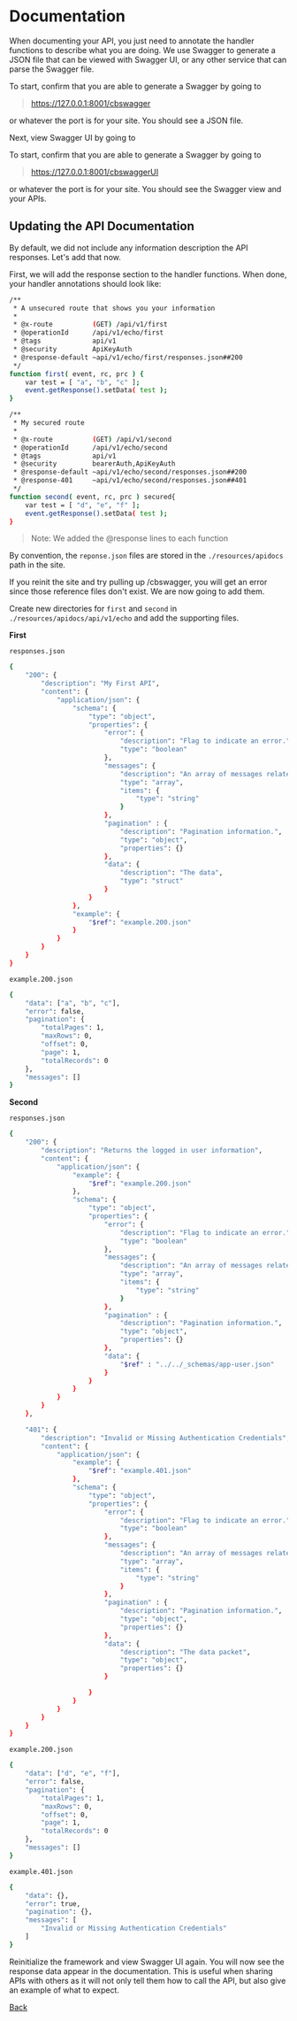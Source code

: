 # Documentation

When documenting your API, you just need to annotate the handler functions to describe what you are doing. We use Swagger to generate a JSON file that can be viewed with Swagger UI, or any other service that can parse the Swagger file.

To start, confirm that you are able to generate a Swagger by going to

> https://127.0.0.1:8001/cbswagger

or whatever the port is for your site. You should see a JSON file.

Next, view Swagger UI by going to

To start, confirm that you are able to generate a Swagger by going to

> https://127.0.0.1:8001/cbswaggerUI

or whatever the port is for your site. You should see the Swagger view and your APIs.

## Updating the API Documentation

By default, we did not include any information description the API responses. Let's add that now.

First, we will add the response section to the handler functions. When done, your handler annotations should look like:

```bash
/**
 * A unsecured route that shows you your information
 *
 * @x-route          (GET) /api/v1/first
 * @operationId      /api/v1/echo/first
 * @tags             api/v1
 * @security         ApiKeyAuth
 * @response-default ~api/v1/echo/first/responses.json##200
 */
function first( event, rc, prc ) {
	var test = [ "a", "b", "c" ];
	event.getResponse().setData( test );
}

/**
 * My secured route
 *
 * @x-route          (GET) /api/v1/second
 * @operationId      /api/v1/echo/second
 * @tags             api/v1
 * @security         bearerAuth,ApiKeyAuth
 * @response-default ~api/v1/echo/second/responses.json##200
 * @response-401     ~api/v1/echo/second/responses.json##401
 */
function second( event, rc, prc ) secured{
	var test = [ "d", "e", "f" ];
	event.getResponse().setData( test );
}
```
> Note: We added the @response lines to each function

By convention, the `reponse.json` files are stored in the `./resources/apidocs` path in the site.

If you reinit the site and try pulling up /cbswagger, you will get an error since those reference files don't exist. We are now going to add them.

Create new directories for `first` and `second` in `./resources/apidocs/api/v1/echo` and add the supporting files.

**First**

`responses.json`

```bash
{
    "200": {
        "description": "My First API",
        "content": {
            "application/json": {
                "schema": {
                    "type": "object",
                    "properties": {
                        "error": {
                            "description": "Flag to indicate an error.",
                            "type": "boolean"
                        },
                        "messages": {
                            "description": "An array of messages related to the request.",
                            "type": "array",
                            "items": {
                                "type": "string"
                            }
						},
						"pagination" : {
							"description": "Pagination information.",
                            "type": "object",
                            "properties": {}
						},
                        "data": {
                            "description": "The data",
                            "type": "struct"
                        }
                    }
				},
				"example": {
					"$ref": "example.200.json"
				}
            }
        }
    }
}
```

`example.200.json`

```bash
{
	"data": ["a", "b", "c"],
	"error": false,
	"pagination": {
		"totalPages": 1,
		"maxRows": 0,
		"offset": 0,
		"page": 1,
		"totalRecords": 0
	},
	"messages": []
}
```

**Second**

`responses.json`

```bash
{
    "200": {
        "description": "Returns the logged in user information",
        "content": {
            "application/json": {
                "example": {
					"$ref": "example.200.json"
				},
                "schema": {
                    "type": "object",
                    "properties": {
                        "error": {
                            "description": "Flag to indicate an error.",
                            "type": "boolean"
                        },
                        "messages": {
                            "description": "An array of messages related to the request.",
                            "type": "array",
                            "items": {
                                "type": "string"
                            }
						},
						"pagination" : {
							"description": "Pagination information.",
                            "type": "object",
                            "properties": {}
						},
                        "data": {
							"$ref" : "../../_schemas/app-user.json"
						}
                    }
                }
            }
        }
	},

	"401": {
        "description": "Invalid or Missing Authentication Credentials",
        "content": {
            "application/json": {
                "example": {
					"$ref": "example.401.json"
				},
                "schema": {
                    "type": "object",
                    "properties": {
                        "error": {
                            "description": "Flag to indicate an error.",
                            "type": "boolean"
                        },
                        "messages": {
                            "description": "An array of messages related to the request.",
                            "type": "array",
                            "items": {
                                "type": "string"
                            }
						},
						"pagination" : {
							"description": "Pagination information.",
                            "type": "object",
                            "properties": {}
						},
                        "data": {
                            "description": "The data packet",
                            "type": "object",
                            "properties": {}
                        }

                    }
                }
            }
        }
    }
}
```

`example.200.json`

```bash
{
	"data": ["d", "e", "f"],
	"error": false,
	"pagination": {
		"totalPages": 1,
		"maxRows": 0,
		"offset": 0,
		"page": 1,
		"totalRecords": 0
	},
	"messages": []
}
```

`example.401.json`

```bash
{
    "data": {},
    "error": true,
    "pagination": {},
    "messages": [
        "Invalid or Missing Authentication Credentials"
    ]
}
```

Reinitialize the framework and view Swagger UI again. You will now see the response data appear in the documentation. This is useful when sharing APIs with others as it will not only tell them how to call the API, but also give an example of what to expect.


[Back](../readMe.md)
